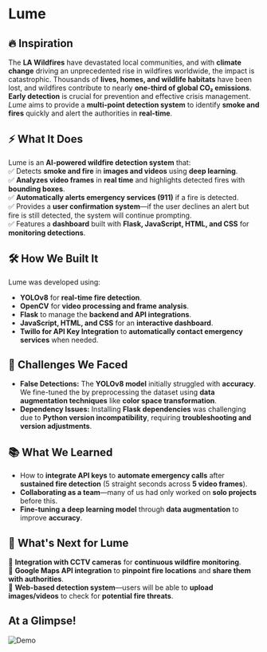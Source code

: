 # Lume 

## 🔥 Inspiration
The **LA Wildfires** have devastated local communities, and with **climate change** driving an unprecedented rise in wildfires worldwide, the impact is catastrophic. Thousands of **lives, homes, and wildlife habitats** have been lost, and wildfires contribute to nearly **one-third of global CO₂ emissions**. **Early detection** is crucial for prevention and effective crisis management. *Lume* aims to provide a **multi-point detection system** to identify **smoke and fires** quickly and alert the authorities in **real-time**.  

## ⚡ What It Does  
Lume is an **AI-powered wildfire detection system** that:  
✅ Detects **smoke and fire** in **images and videos** using **deep learning**.  
✅ **Analyzes video frames** in **real time** and highlights detected fires with **bounding boxes**.  
✅ **Automatically alerts emergency services (911)** if a fire is detected.  
✅ Provides a **user confirmation system**—if the user declines an alert but fire is still detected, the system will continue prompting.  
✅ Features a **dashboard** built with **Flask, JavaScript, HTML, and CSS** for **monitoring detections**.  

## 🛠️ How We Built It  
Lume was developed using:  
- **YOLOv8** for **real-time fire detection**.  
- **OpenCV** for **video processing and frame analysis**.  
- **Flask** to manage the **backend and API integrations**.  
- **JavaScript, HTML, and CSS** for an **interactive dashboard**.  
- **Twillo for API Key Integration** to **automatically contact emergency services** when needed.  

## 🚧 Challenges We Faced  
- **False Detections:** The **YOLOv8 model** initially struggled with **accuracy**. We fine-tuned the by preprocessing the dataset using **data augmentation techniques** like **color space transformation**.  
- **Dependency Issues:** Installing **Flask dependencies** was challenging due to **Python version incompatibility**, requiring **troubleshooting and version adjustments**.  

## 📚 What We Learned  
- How to **integrate API keys** to **automate emergency calls** after **sustained fire detection** (5 straight seconds across **5 video frames**).  
- **Collaborating as a team**—many of us had only worked on **solo projects** before this.  
- **Fine-tuning a deep learning model** through **data augmentation** to improve **accuracy**.  

## 🚀 What's Next for Lume  
🔹 **Integration with CCTV cameras** for **continuous wildfire monitoring**.  
🔹 **Google Maps API integration** to **pinpoint fire locations** and **share them with authorities**.  
🔹 **Web-based detection system**—users will be able to **upload images/videos** to check for **potential fire threats**.  

## At a Glimpse!
![Demo](demo.gif)
